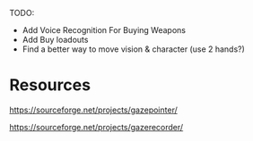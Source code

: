 TODO:

* Add Voice Recognition For Buying Weapons
* Add Buy loadouts
* Find a better way to move vision & character (use 2 hands?)


# Resources
https://sourceforge.net/projects/gazepointer/

https://sourceforge.net/projects/gazerecorder/